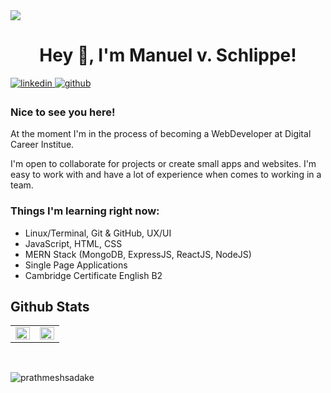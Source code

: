 <img style="max-width:150px; content-align:center;" src="https://avatars.githubusercontent.com/u/19647016?v=4">
<h1 style="text-align:center;">Hey 👋, I'm Manuel v. Schlippe!</h1>   
  

<a href="https://www.linkedin.com/in/manuel-v-schlippe-5979231a2/" target="_blank">
<img src=https://img.shields.io/badge/linkedin-%231E77B5.svg?&style=for-the-badge&logo=linkedin&logoColor=white alt=linkedin style="margin-bottom: 5px;" />
</a>
<a href="https://github.com/Manolo1987" target="_blank">
<img src=https://img.shields.io/badge/github-%2324292e.svg?&style=for-the-badge&logo=github&logoColor=white alt=github style="margin-bottom: 5px;" />
</a>
  
### Nice to see you here!  
At the moment I'm in the process of becoming a WebDeveloper at Digital Career Institue. 

I'm open to collaborate for projects or create small apps and websites. I'm easy to work with and have a lot of experience when comes to working in a team.
<br/>


### Things I'm learning right now:

- Linux/Terminal, Git & GitHub, UX/UI
- JavaScript, HTML, CSS
- MERN Stack (MongoDB, ExpressJS, ReactJS, NodeJS)
- Single Page Applications
- Cambridge Certificate English B2

## Github Stats  
<table><tr><td valign="top" width="50%">

<img src="https://github-readme-stats.vercel.app/api?username=manolo1987&show_icons=true&count_private=true&hide_border=true" align="left" style="width: 100%" />

</td><td valign="top" width="50%">

<img src="https://github-readme-stats.vercel.app/api/top-langs/?username=manolo1987&hide_border=true&layout=compact&langs_count=6" align="left" style="width: 100%" />

</td></tr></table>  

<br/>  

<!-- <p align="center"> <img alt="Activity" src="https://activity-graph.herokuapp.com/graph?username=prathmeshsadake&theme=react-dark" /> </p> -->

<p><img align="center" src="https://github-readme-streak-stats.herokuapp.com/?user=manolo1987" alt="prathmeshsadake" /></p>
